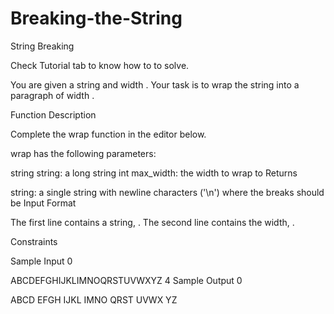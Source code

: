# Breaking-the-String
String Breaking

Check Tutorial tab to know how to to solve.

You are given a string  and width .
Your task is to wrap the string into a paragraph of width .

Function Description

Complete the wrap function in the editor below.

wrap has the following parameters:

string string: a long string
int max_width: the width to wrap to
Returns

string: a single string with newline characters ('\n') where the breaks should be
Input Format

The first line contains a string, .
The second line contains the width, .

Constraints

Sample Input 0

ABCDEFGHIJKLIMNOQRSTUVWXYZ
4
Sample Output 0

ABCD
EFGH
IJKL
IMNO
QRST
UVWX
YZ
